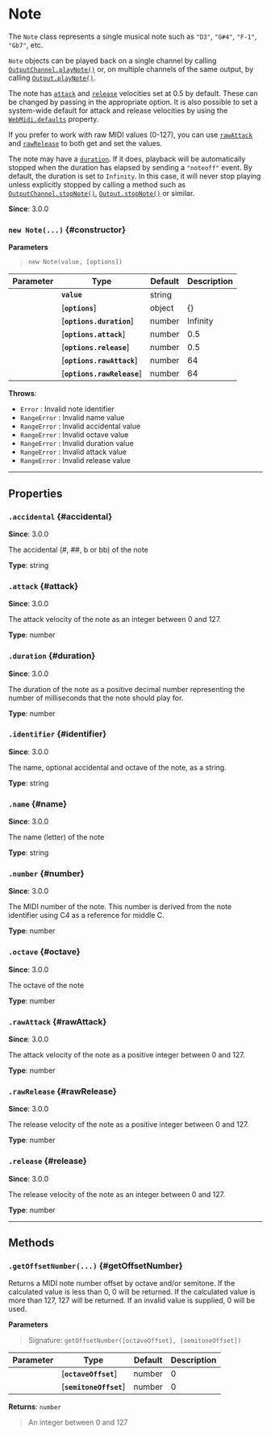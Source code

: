 
# Note

The `Note` class represents a single musical note such as `"D3"`, `"G#4"`, `"F-1"`, `"Gb7"`, etc.

`Note` objects can be played back on a single channel by calling
[`OutputChannel.playNote()`](OutputChannel#playNote) or, on multiple channels of the same
output, by calling [`Output.playNote()`](Output#playNote).

The note has [`attack`](#attack) and [`release`](#release) velocities set at 0.5 by default.
These can be changed by passing in the appropriate option. It is also possible to set a
system-wide default for attack and release velocities by using the
[`WebMidi.defaults`](WebMidi#defaults) property.

If you prefer to work with raw MIDI values (0-127), you can use [`rawAttack`](#rawAttack) and
[`rawRelease`](#rawRelease) to both get and set the values.

The note may have a [`duration`](#duration). If it does, playback will be automatically stopped
when the duration has elapsed by sending a `"noteoff"` event. By default, the duration is set to
`Infinity`. In this case, it will never stop playing unless explicitly stopped by calling a
method such as [`OutputChannel.stopNote()`](OutputChannel#stopNote),
[`Output.stopNote()`](Output#stopNote) or similar.

**Since**: 3.0.0



### `new Note(...)` {#constructor}


  **Parameters**

  > `new Note(value, [options])`

  | Parameter    | Type      | Default      | Description  |
  | ------------ | ------------ | ------------ | ------------ |
    |**`value`** |string||The value used to create the note. If an identifier string is used, it must start with the note letter, optionally followed by an accidental and followed by the octave number (`"C3"`, `"G#4"`, `"F-1"`, `"Db7"`, etc.). If a number is used, it must be an integer between 0 and 127. In this case, middle C is considered to be C4 (note number 60).|
    |[**`options`**] |object|{}||
    |[**`options.duration`**] |number|Infinity|The number of milliseconds before the note should be explicitly stopped.|
    |[**`options.attack`**] |number|0.5|The note's attack velocity as a float between 0 and 1. If you wish to use an integer between 0 and 127, use the `rawAttack` option instead. If both `attack` and `rawAttack` are specified, the latter has precedence.|
    |[**`options.release`**] |number|0.5|The note's release velocity as a float between 0 and 1. If you wish to use an integer between 0 and 127, use the `rawRelease` option instead. If both `release` and `rawRelease` are specified, the latter has precedence.|
    |[**`options.rawAttack`**] |number|64|The note's attack velocity as an integer between 0 and 127. If you wish to use a float between 0 and 1, use the `release` option instead. If both `attack` and `rawAttack` are specified, the latter has precedence.|
    |[**`options.rawRelease`**] |number|64|The note's release velocity as an integer between 0 and 127. If you wish to use a float between 0 and 1, use the `release` option instead. If both `release` and `rawRelease` are specified, the latter has precedence.|


**Throws**:
* `Error` : Invalid note identifier
* `RangeError` : Invalid name value
* `RangeError` : Invalid accidental value
* `RangeError` : Invalid octave value
* `RangeError` : Invalid duration value
* `RangeError` : Invalid attack value
* `RangeError` : Invalid release value

***

## Properties

### `.accidental` {#accidental}

**Since**: 3.0.0<br />

The accidental (#, ##, b or bb) of the note

**Type**: string<br />


### `.attack` {#attack}

**Since**: 3.0.0<br />

The attack velocity of the note as an integer between 0 and 127.

**Type**: number<br />


### `.duration` {#duration}

**Since**: 3.0.0<br />

The duration of the note as a positive decimal number representing the number of milliseconds
that the note should play for.

**Type**: number<br />


### `.identifier` {#identifier}

**Since**: 3.0.0<br />

The name, optional accidental and octave of the note, as a string.

**Type**: string<br />


### `.name` {#name}

**Since**: 3.0.0<br />

The name (letter) of the note

**Type**: string<br />


### `.number` {#number}

**Since**: 3.0.0<br />

The MIDI number of the note. This number is derived from the note identifier using C4 as a
reference for middle C.

**Type**: number<br />


### `.octave` {#octave}

**Since**: 3.0.0<br />

The octave of the note

**Type**: number<br />


### `.rawAttack` {#rawAttack}

**Since**: 3.0.0<br />

The attack velocity of the note as a positive integer between 0 and 127.

**Type**: number<br />


### `.rawRelease` {#rawRelease}

**Since**: 3.0.0<br />

The release velocity of the note as a positive integer between 0 and 127.

**Type**: number<br />


### `.release` {#release}

**Since**: 3.0.0<br />

The release velocity of the note as an integer between 0 and 127.

**Type**: number<br />



***

## Methods


### `.getOffsetNumber(...)` {#getOffsetNumber}


Returns a MIDI note number offset by octave and/or semitone. If the calculated value is less
than 0, 0 will be returned. If the calculated value is more than 127, 127 will be returned. If
an invalid value is supplied, 0 will be used.


  **Parameters**

  > Signature: `getOffsetNumber([octaveOffset], [semitoneOffset])`

  | Parameter    | Type      | Default      | Description  |
  | ------------ | ------------ | ------------ | ------------ |
    |[**`octaveOffset`**] |number|0|An integer to offset the note number by octave.|
    |[**`semitoneOffset`**] |number|0|An integer to offset the note number by semitone.|


**Returns**: `number`
> An integer between 0 and 127




